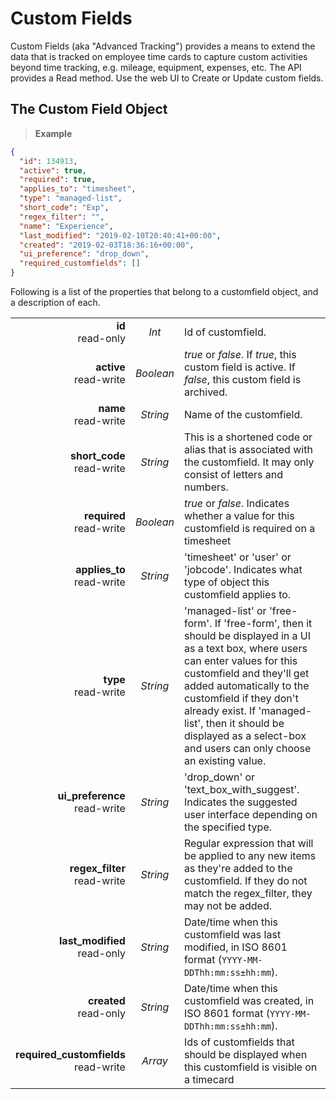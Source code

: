 # Custom Fields

Custom Fields (aka "Advanced Tracking") provides a means to extend the data that is tracked on employee time cards to capture custom activities beyond time tracking, e.g. mileage, equipment, expenses, etc.  The API provides a Read method.  Use the web UI to Create or Update custom fields.

## The Custom Field Object

> **Example**

```json
{
  "id": 134913,
  "active": true,
  "required": true,
  "applies_to": "timesheet",
  "type": "managed-list",
  "short_code": "Exp",
  "regex_filter": "",
  "name": "Experience",
  "last_modified": "2019-02-10T20:40:41+00:00",
  "created": "2019-02-03T18:36:16+00:00",
  "ui_preference": "drop_down",
  "required_customfields": []
}
```

Following is a list of the properties that belong to a customfield object, and a description of each.

|                |             |             |
| -------------: | :---------: | ----------- |
| **id**<br/>read-only | _Int_ | Id of customfield. |
| **active**<br/>read-write | _Boolean_ | _true_ or _false_. If _true_, this custom field is active. If _false_, this custom field is archived. |
| **name**<br/>read-write | _String_ | Name of the customfield. |
| **short_code**<br/>read-write | _String_ | This is a shortened code or alias that is associated with the customfield. It may only consist of letters and numbers. |
| **required**<br/>read-write | _Boolean_ | _true_ or _false_. Indicates whether a value for this customfield is required on a timesheet |
| **applies_to**<br/>read-write | _String_ |  'timesheet' or 'user' or 'jobcode'. Indicates what type of object this customfield applies to. |
| **type**<br/>read-write | _String_ | 'managed-list' or 'free-form'. If 'free-form', then it should be displayed in a UI as a text box, where users can enter values for this customfield and they'll get added automatically to the customfield if they don't already exist. If 'managed-list', then it should be displayed as a select-box and users can only choose an existing value. |
| **ui_preference**<br/>read-write | _String_ | 'drop_down' or 'text_box_with_suggest'. Indicates the suggested user interface depending on the specified type. |
| **regex_filter**<br/>read-write | _String_ | Regular expression that will be applied to any new items as they're added to the customfield. If they do not match the regex_filter, they may not be added. |
| **last_modified**<br/>read-only | _String_ | Date/time when this customfield was last modified, in ISO 8601 format (`YYYY-MM-DDThh:mm:ss±hh:mm`). |
| **created**<br/>read-only | _String_ | Date/time when this customfield was created, in ISO 8601 format (`YYYY-MM-DDThh:mm:ss±hh:mm`). |
| **required_customfields**<br/>read-write | _Array_ | Ids of customfields that should be displayed when this customfield is visible on a timecard |

